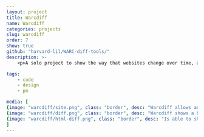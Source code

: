 ```yaml
---
layout: project
title: Warcdiff
name: Warcdiff
categories: projects
slug: warcdiff
order: 7
show: true
github: "harvard-lil/WARC-diff-tools/"
description: >-
    <p>A solo project to show the way that websites change over time, allowing a side-by-side comparison. For this project, I had to read CS research, code a <a href="https://github.com/anastasia/minhash">hashing algorithm</a> from scratch, and <a href="https://github.com/anastasia/htmldiffer">remix an existing diffing library.</a></p>

tags: 
    - code
    - design
    - pm

media: [
{image: "warcdiff/site.png", class: "border", desc: "Warcdiff allows an extensive side-by-side comparison"},
{image: "warcdiff/diff.png", class: "border", desc: "Warcdiff shows a breakdown in changes that might be invisible to the naked eye"},
{image: "warcdiff/html-diff.png", class: "border", desc: "Is able to show a diff of any asset"},
]
---
```



